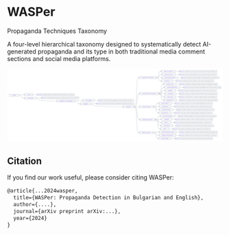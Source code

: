 # WASPer
Propaganda Techniques Taxonomy

A four-level hierarchical taxonomy designed to systematically detect AI-generated propaganda and its type in both traditional media comment sections and social media platforms.

![Alt text](WASPer_taxonomy.png?raw=true)

## Citation

If you find our work useful, please consider citing WASPer:

```
@article{...2024wasper,
  title={WASPer: Propaganda Detection in Bulgarian and English}, 
  author={....},
  journal={arXiv preprint arXiv:...},
  year={2024}
}
```

